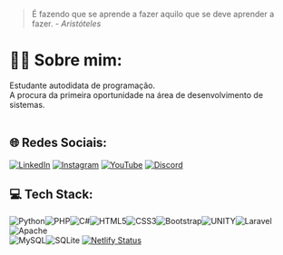 <blockquote>
  É fazendo que se aprende a fazer aquilo que se deve aprender a fazer. <i>- Aristóteles</i>
</blockquote>

# 🙇‍♂️ Sobre mim:
Estudante autodidata de programação.<br>
A procura da primeira oportunidade na área de desenvolvimento de sistemas.
<br><br>

## 🌐 Redes Sociais:
[![LinkedIn](https://img.shields.io/badge/LinkedIn-%230077B5.svg?logo=linkedin&logoColor=white)](https://linkedin.com/in/wesne/) [![Instagram](https://img.shields.io/badge/Instagram-%23E4405F.svg?logo=Instagram&logoColor=white)](https://instagram.com/wesnealves) [![YouTube](https://img.shields.io/badge/YouTube-%23FF0000.svg?logo=YouTube&logoColor=white)](https://youtube.com/@Wesne) [![Discord](https://img.shields.io/badge/Discord-%237289DA.svg?logo=discord&logoColor=white)](https://discord.gg/vRpYnQTsF)

## 💻 Tech Stack:
![Python](https://img.shields.io/badge/python-3670A0?style=for-the-badge&logo=python&logoColor=ffdd54)![PHP](https://img.shields.io/badge/php-%23777BB4.svg?style=for-the-badge&logo=php&logoColor=white)![C#](https://img.shields.io/badge/c%23-%23239120.svg?style=for-the-badge&logo=c-sharp&logoColor=white)![HTML5](https://img.shields.io/badge/html5-%23E34F26.svg?style=for-the-badge&logo=html5&logoColor=white)![CSS3](https://img.shields.io/badge/css3-%231572B6.svg?style=for-the-badge&logo=css3&logoColor=white)![Bootstrap](https://img.shields.io/badge/bootstrap-%23563D7C.svg?style=for-the-badge&logo=bootstrap&logoColor=white)![UNITY](https://img.shields.io/badge/Unity-%2320232a.svg?style=for-the-badge&logo=unity&logoColor=white)![Laravel](https://img.shields.io/badge/laravel-%23FF2D20.svg?style=for-the-badge&logo=laravel&logoColor=white)![Apache](https://img.shields.io/badge/apache-%23D42029.svg?style=for-the-badge&logo=apache&logoColor=white)<br/>
![MySQL](https://img.shields.io/badge/mysql-%2300f.svg?style=for-the-badge&logo=mysql&logoColor=white)![SQLite](https://img.shields.io/badge/sqlite-%2307405e.svg?style=for-the-badge&logo=sqlite&logoColor=white)
[![Netlify Status](https://api.netlify.com/api/v1/badges/67c2d11b-5e5a-4ccd-bf6c-c15c42a3a6e7/deploy-status)](https://app.netlify.com/sites/lunners-server/deploys)
